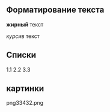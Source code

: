 ## Форматирование текста

**жирный** текст

 *курсив* текст

## Списки

1.1
2.2
3.3

## картинки
png33432.png
## 

